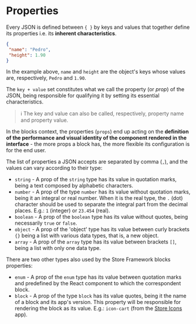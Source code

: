# Properties 

Every JSON is defined between `{ }` by keys and values that together define its properties i.e. its **inherent characteristics**. 

```json
{
 "name": "Pedro",
 "height": 1.90
}
```

In the example above, `name` and `height` are the object's keys whose values are, respectively, `Pedro` and `1.90`. 

The `key + value` set constitutes what we call the property (or *prop*) of the JSON, being responsible for qualifying it by setting its essential characteristics.

>ℹ️ The key and value can also be called, respectively, property name and property value.

In the blocks context, the properties (`props`) end up acting on the **definition of the performance and visual identity of the component rendered in the interface** - the more props a block has, the more flexible its configuration is for the end user.

The list of properties a JSON accepts are separated by comma (`,`), and the values can vary according to their type:

- `string` - A prop of the `string` type has its value in quotation marks, being a text composed by alphabetic characters.
- `number` - A prop of the type `number` has its value without quotation marks, being it an integral or real number. When it is the real type, the `.` (dot) character should be used to separate the integral part from the decimal places. E.g.: `1` (integer) or `23.454` (real).
- `boolean` - A prop of the `boolean` type has its value without quotes, being necessarily `true` or `false`.
- `object` - A prop of the 'object' type has its value between curly brackets `{}` being a list with various data types, that is, a new object. 
- `array` - A prop of the `array` type has its value between brackets `[]`, being a list with only one data type.

There are two other types also used by the Store Framework blocks properties:

- `enum` - A prop of the `enum` type has its value between quotation marks and predefined by the React component to which the correspondent block.
- `block` - A prop of the type `block` has its value quotes, being it the name of a block and its app's version. This property will be responsible for rendering the block as its value. E.g.: `icon-cart` (from the [Store Icons](https://developers.vtex.com/vtex-developer-docs/docs/vtex-store-icons) app).
